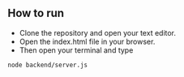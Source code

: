 ## How to run 

- Clone the repository and open your text editor. 
- Open the index.html file in your browser.
- Then open your terminal and type

```bash
node backend/server.js
```
